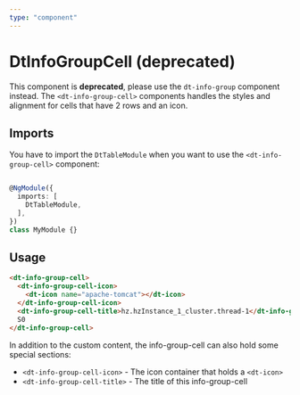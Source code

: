 ```yaml
---
type: "component"
---
```


# DtInfoGroupCell (deprecated)

This component is **deprecated**, please use the `dt-info-group` component instead. The `<dt-info-group-cell>` components handles the styles and alignment for cells that have 2 rows and an icon.

## Imports

You have to import the `DtTableModule` when you want to use the `<dt-info-group-cell>` component:

```typescript

@NgModule({
  imports: [
    DtTableModule,
  ],
})
class MyModule {}

```

## Usage

```html
<dt-info-group-cell>
  <dt-info-group-cell-icon>
    <dt-icon name="apache-tomcat"></dt-icon>
  </dt-info-group-cell-icon>
  <dt-info-group-cell-title>hz.hzInstance_1_cluster.thread-1</dt-info-group-cell-title>
  S0
</dt-info-group-cell>
```

In addition to the custom content, the info-group-cell can also hold some special sections:

* `<dt-info-group-cell-icon>` - The icon container that holds a `<dt-icon>`
* `<dt-info-group-cell-title>` - The title of this info-group-cell
